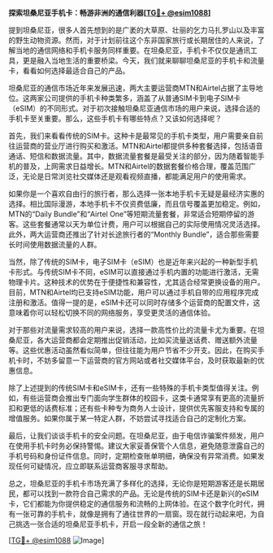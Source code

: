 **探索坦桑尼亚手机卡：畅游非洲的通信利器[[TG💪+ @esim1088](https://t.me/s/esim1088)]**

提到坦桑尼亚，很多人首先想到的是广袤的大草原、壮丽的乞力马扎罗山以及丰富的野生动物资源。然而，对于计划前往这个东非国家旅行或长期居住的人来说，了解当地的通信网络和手机卡服务同样重要。在坦桑尼亚，手机卡不仅仅是通讯工具，更是融入当地生活的重要桥梁。今天，我们就来聊聊坦桑尼亚的手机卡和流量卡，看看如何选择最适合自己的产品。

坦桑尼亚的通信市场近年来发展迅速，两大主要运营商MTN和Airtel占据了主导地位。这两家公司提供的手机卡种类繁多，涵盖了从普通SIM卡到电子SIM卡（eSIM）的不同形式。对于初次接触坦桑尼亚通信市场的用户来说，选择合适的手机卡至关重要。那么，这些手机卡有哪些特点？又该如何选择呢？

首先，我们来看看传统的SIM卡。这种卡是最常见的手机卡类型，用户需要亲自前往运营商的营业厅进行购买和激活。MTN和Airtel都提供多种套餐选择，包括语音通话、短信和数据流量。其中，数据流量套餐是最受关注的部分，因为随着智能手机的普及，上网需求日益增长。MTN和Airtel的数据套餐价格合理，覆盖范围广泛，无论是日常浏览社交媒体还是观看视频直播，都能满足用户的使用需求。

如果你是一个喜欢自由行的旅行者，那么选择一张本地手机卡无疑是最经济实惠的选择。相比国际漫游，本地手机卡不仅资费低廉，而且信号覆盖更加稳定。例如，MTN的“Daily Bundle”和“Airtel One”等短期流量套餐，非常适合短期停留的游客。这些套餐通常以天为单位计费，用户可以根据自己的实际使用情况灵活选择。此外，两大运营商还推出了针对长途旅行者的“Monthly Bundle”，适合那些需要长时间使用数据流量的人群。

当然，除了传统的SIM卡，电子SIM卡（eSIM）也是近年来兴起的一种新型手机卡形式。与传统SIM卡不同，eSIM可以直接通过手机内置的功能进行激活，无需物理卡片。这种技术的优势在于便捷性和兼容性，尤其适合经常更换设备的用户。目前，MTN和Airtel均已支持eSIM功能，用户可以通过手机自带的应用程序完成注册和激活。值得一提的是，eSIM卡还可以同时存储多个运营商的配置文件，这意味着你可以轻松切换不同的网络服务，享受更灵活的通信体验。

对于那些对流量需求较高的用户来说，选择一款高性价比的流量卡尤为重要。在坦桑尼亚，各大运营商都会定期推出促销活动，比如买流量送话费、赠送额外流量等。这些优惠活动虽然看似简单，但往往能为用户节省不少开支。因此，在购买手机卡时，不妨多留意一下运营商的官方网站或者社交媒体平台，及时获取最新的优惠信息。

除了上述提到的传统SIM卡和eSIM卡，还有一些特殊的手机卡类型值得关注。例如，有些运营商会推出专门面向学生群体的校园卡，这类卡通常享有更高的流量折扣和更低的话费标准；还有些卡种专为商务人士设计，提供优先客服支持和专属的增值服务。如果你属于某一特定人群，不妨尝试寻找适合自己的定制化方案。

最后，让我们谈谈手机卡的安全问题。在坦桑尼亚，由于电信诈骗案件频发，用户在使用手机卡时务必保持警惕。建议大家妥善保管个人信息，避免随意泄露自己的手机号码和身份证件信息。同时，定期检查账单明细，确保没有异常消费。如果发现任何可疑情况，应立即联系运营商客服寻求帮助。

总之，坦桑尼亚的手机卡市场充满了多样化的选择，无论你是短期游客还是长期居民，都可以找到一款符合自己需求的产品。无论是传统的SIM卡还是新兴的eSIM卡，它们都能为你提供稳定的通信服务和流畅的上网体验。在这个数字化时代，拥有一张可靠的手机卡，就像是拥有了通往世界的一扇窗。现在就行动起来吧，为自己挑选一张合适的坦桑尼亚手机卡，开启一段全新的通信之旅！

[[TG💪+ @esim1088](https://t.me/s/esim1088) ![Image](https://i.postimg.cc/4NQfJmqS/Snipaste-2025-05-13-00-14-12.png)]